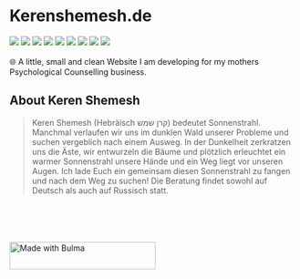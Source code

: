 # Kerenshemesh.de
![](https://img.shields.io/codefactor/grade/github/RedcodesDev/KerenShemeshWeb?style=for-the-badge)
![](https://img.shields.io/github/languages/top/RedcodesDev/KerenShemeshWeb?style=for-the-badge)
![](https://img.shields.io/tokei/lines/github/RedcodesDev/KerenShemeshWeb?style=for-the-badge)
![](https://img.shields.io/github/repo-size/RedcodesDev/KerenShemeshWeb?style=for-the-badge)
![](https://img.shields.io/github/license/RedcodesDev/KerenShemeshWeb?style=for-the-badge)
![](https://img.shields.io/github/last-commit/RedcodesDev/KerenShemeshWeb?style=for-the-badge)
![](https://img.shields.io/website?style=for-the-badge&url=https%3A%2F%2Fkerenshemesh.de%2F)
![](https://img.shields.io/github/issues/RedcodesDev/KerenShemeshWeb?style=for-the-badge)
![](https://wakatime.com/badge/github/RedcodesDev/KerenShemeshWeb.svg?style=for-the-badge)
<br>
<br>
🌐 A little, small and clean Website I am developing for my mothers Psychological Counselling business.

## About Keren Shemesh
> Keren Shemesh (Hebräisch קרן שמש) bedeutet Sonnenstrahl. Manchmal verlaufen wir uns im dunklen Wald unserer Probleme und suchen vergeblich nach einem Ausweg. In der Dunkelheit zerkratzen uns die Äste, wir entwurzeln die Bäume und plötzlich erleuchtet ein warmer Sonnenstrahl unsere Hände und ein Weg liegt vor unseren Augen. Ich lade Euch ein gemeinsam diesen Sonnenstrahl zu fangen und nach dem Weg zu suchen!
Die Beratung findet sowohl auf Deutsch als auch auf Russisch statt.
<br>
<br>
<br>
<br>
<a href="https://bulma.io" target="_blank">
  <img
    src="https://bulma.io/images/made-with-bulma.png"
    alt="Made with Bulma"
    width="256"
    height="48">
</a>

